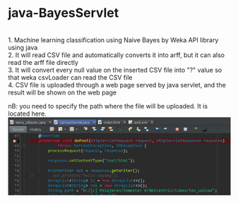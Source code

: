 # java-BayesServlet
<br/>
1. Machine learning classification using Naive Bayes by Weka API library using java <br/>
2. It will read CSV file and automatically converts it into arff, but it can also read the arff file directly <br/>
3. It will convert every null value on the inserted CSV file into "?" value so that weka csvLoader can read the CSV file <br/>
4. CSV file is uploaded through a web page served by java servlet, and the result will be shown on the web page<br/>

nB: you need to specify the path where the file will be uploaded. It is located here.<br/>
![](images/beres2.PNG)
